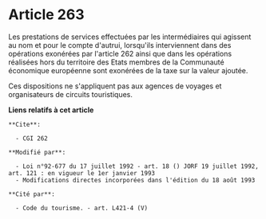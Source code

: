 # Article 263

Les prestations de services effectuées par les intermédiaires qui agissent au nom et pour le compte d'autrui, lorsqu'ils
interviennent dans des opérations exonérées par l'article 262 ainsi que dans les opérations réalisées hors du territoire des
Etats membres de la Communauté économique européenne sont exonérées de la taxe sur la valeur ajoutée.

Ces dispositions ne s'appliquent pas aux agences de voyages et organisateurs de circuits touristiques.

**Liens relatifs à cet article**

	**Cite**:

	  - CGI 262

	**Modifié par**:

	  - Loi n°92-677 du 17 juillet 1992 - art. 18 () JORF 19 juillet 1992, art. 121 : en vigueur le 1er janvier 1993
	  - Modifications directes incorporées dans l'édition du 18 août 1993

	**Cité par**:

	  - Code du tourisme. - art. L421-4 (V)
